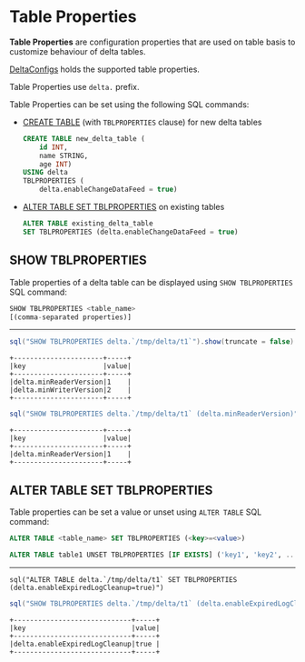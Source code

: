 # Table Properties

**Table Properties** are configuration properties that are used on table basis to customize behaviour of delta tables.

[DeltaConfigs](../table-properties/DeltaConfigs.md) holds the supported table properties.

Table Properties use `delta.` prefix.

Table Properties can be set using the following SQL commands:

* [CREATE TABLE](../commands/create-table/CreateDeltaTableCommand.md) (with `TBLPROPERTIES` clause) for new delta tables

    ```sql
    CREATE TABLE new_delta_table (
        id INT,
        name STRING,
        age INT)
    USING delta
    TBLPROPERTIES (
        delta.enableChangeDataFeed = true)
    ```

* [ALTER TABLE SET TBLPROPERTIES](../commands/alter/AlterTableSetPropertiesDeltaCommand.md) on existing tables

    ```sql
    ALTER TABLE existing_delta_table
    SET TBLPROPERTIES (delta.enableChangeDataFeed = true)
    ```

## SHOW TBLPROPERTIES

Table properties of a delta table can be displayed using `SHOW TBLPROPERTIES` SQL command:

```sql
SHOW TBLPROPERTIES <table_name>
[(comma-separated properties)]
```

---

```scala
sql("SHOW TBLPROPERTIES delta.`/tmp/delta/t1`").show(truncate = false)
```

```text
+----------------------+-----+
|key                   |value|
+----------------------+-----+
|delta.minReaderVersion|1    |
|delta.minWriterVersion|2    |
+----------------------+-----+
```

```scala
sql("SHOW TBLPROPERTIES delta.`/tmp/delta/t1` (delta.minReaderVersion)").show(truncate = false)
```

```text
+----------------------+-----+
|key                   |value|
+----------------------+-----+
|delta.minReaderVersion|1    |
+----------------------+-----+
```

## ALTER TABLE SET TBLPROPERTIES

Table properties can be set a value or unset using `ALTER TABLE` SQL command:

```sql
ALTER TABLE <table_name> SET TBLPROPERTIES (<key>=<value>)
```

```sql
ALTER TABLE table1 UNSET TBLPROPERTIES [IF EXISTS] ('key1', 'key2', ...);
```

---

```text
sql("ALTER TABLE delta.`/tmp/delta/t1` SET TBLPROPERTIES (delta.enableExpiredLogCleanup=true)")
```

```scala
sql("SHOW TBLPROPERTIES delta.`/tmp/delta/t1` (delta.enableExpiredLogCleanup)").show(truncate = false)
```

```text
+-----------------------------+-----+
|key                          |value|
+-----------------------------+-----+
|delta.enableExpiredLogCleanup|true |
+-----------------------------+-----+
```
